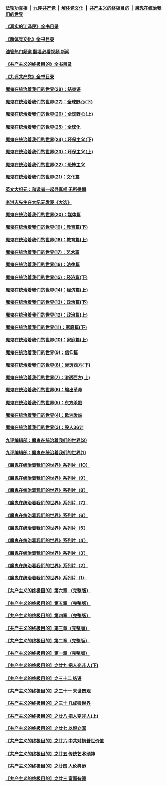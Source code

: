 ####  [法轮功真相](../../../../basic/blob/master/README.md?t=09100101) &nbsp;|&nbsp; [九评共产党](../../../../9ping.md/blob/master/README.md?t=09100101) &nbsp;|&nbsp; [解体党文化](../../../../jtdwh.md/blob/master/README.md?t=09100101)  &nbsp;|&nbsp; [共产主义的终极目的](../../../../gczydzjmd.md/blob/master/README.md?t=09100101) &nbsp;|&nbsp; [魔鬼在统治我们的世界](../../../../mgztzwmdsj.md/blob/master/README.md?t=09100101) 

#### [《真实的江泽民》全书目录](../pages/nsc422/n13721399.md?t=09100101) 

#### [《解体党文化》全书目录](../pages/nsc422/n13721157.md?t=09100101) 

#### [油管热门频道 翻墙必看视频 新闻](http://45.76.130.85:81/youtube.html?09100101)

#### [《共产主义的终极目的》全书目录](../pages/nsc422/n13721048.md?t=09100101) 

#### [《九评共产党》全书目录](../pages/nsc422/n13708085.md?t=09100101) 

#### [魔鬼在统治着我们的世界(28)：结束语](../pages/nsc422/n10936246.md?t=09100101) 

#### [魔鬼在统治着我们的世界(27)：全球野心(下)](../pages/nsc422/n10928319.md?t=09100101) 

#### [魔鬼在统治着我们的世界(26)：全球野心(上)](../pages/nsc422/n10900318.md?t=09100101) 

#### [魔鬼在统治着我们的世界(25)：全球化](../pages/nsc422/n10788205.md?t=09100101) 

#### [魔鬼在统治着我们的世界(24)：环保主义(下)](../pages/nsc422/n10695307.md?t=09100101) 

#### [魔鬼在统治着我们的世界(23)：环保主义(上)](../pages/nsc422/n10688613.md?t=09100101) 

#### [魔鬼在统治着我们的世界(22)：恐怖主义](../pages/nsc422/n10614727.md?t=09100101) 

#### [魔鬼在统治着我们的世界(21)：文化篇](../pages/nsc422/n10597706.md?t=09100101) 

#### [英文大纪元：和读者一起寻真相 无所畏惧](../pages/nsc422/n12542027.md?t=09100101) 

#### [李洪志先生在大纪元发表《大选》](../pages/nsc422/n12534746.md?t=09100101) 

#### [魔鬼在统治着我们的世界(20)：媒体篇](../pages/nsc422/n10586579.md?t=09100101) 

#### [魔鬼在统治着我们的世界(19)：教育篇(下)](../pages/nsc422/n10564808.md?t=09100101) 

#### [魔鬼在统治着我们的世界(18)：教育篇(上)](../pages/nsc422/n10526970.md?t=09100101) 

#### [魔鬼在统治着我们的世界(17)：艺术篇](../pages/nsc422/n10499093.md?t=09100101) 

#### [魔鬼在统治着我们的世界(16)：法律篇](../pages/nsc422/n10485969.md?t=09100101) 

#### [魔鬼在统治着我们的世界(15)：经济篇(下)](../pages/nsc422/n10469975.md?t=09100101) 

#### [魔鬼在统治着我们的世界(14)：经济篇(上)](../pages/nsc422/n10457370.md?t=09100101) 

#### [魔鬼在统治着我们的世界(13)：政治篇(下)](../pages/nsc422/n10448270.md?t=09100101) 

#### [魔鬼在统治着我们的世界(12)：政治篇(上)](../pages/nsc422/n10444576.md?t=09100101) 

#### [魔鬼在统治着我们的世界(11)：家庭篇(下)](../pages/nsc422/n10440961.md?t=09100101) 

#### [魔鬼在统治着我们的世界(10)：家庭篇(上)](../pages/nsc422/n10435448.md?t=09100101) 

#### [魔鬼在统治着我们的世界(9)：信仰篇](../pages/nsc422/n10432159.md?t=09100101) 

#### [魔鬼在统治着我们的世界(8)：渗透西方(下)](../pages/nsc422/n10429603.md?t=09100101) 

#### [魔鬼在统治着我们的世界(7)：渗透西方(上)](../pages/nsc422/n10426013.md?t=09100101) 

#### [魔鬼在统治着我们的世界(6)：输出革命](../pages/nsc422/n10421536.md?t=09100101) 

#### [魔鬼在统治着我们的世界(5)：东方杀戮](../pages/nsc422/n10417707.md?t=09100101) 

#### [魔鬼在统治着我们的世界(4)：欧洲发端](../pages/nsc422/n10414890.md?t=09100101) 

#### [魔鬼在统治着我们的世界(3)：毁人36计](../pages/nsc422/n10411583.md?t=09100101) 

#### [九评编辑部：魔鬼在统治着我们的世界(2)](../pages/nsc422/n10410036.md?t=09100101) 

#### [九评编辑部：魔鬼在统治着我们的世界(1)](../pages/nsc422/n10406825.md?t=09100101) 

#### [《魔鬼在统治着我们的世界》系列片（10）](../pages/nsc422/n12292670.md?t=09100101) 

#### [《魔鬼在统治着我们的世界》系列片（9）](../pages/nsc422/n12290859.md?t=09100101) 

#### [《魔鬼在统治着我们的世界》系列片（8）](../pages/nsc422/n12287445.md?t=09100101) 

#### [《魔鬼在统治着我们的世界》系列片（7）](../pages/nsc422/n12283425.md?t=09100101) 

#### [《魔鬼在统治着我们的世界》系列片（6）](../pages/nsc422/n12282314.md?t=09100101) 

#### [《魔鬼在统治着我们的世界》系列片（5）](../pages/nsc422/n12281419.md?t=09100101) 

#### [《魔鬼在统治着我们的世界》系列片（4）](../pages/nsc422/n12274024.md?t=09100101) 

#### [《魔鬼在统治着我们的世界》系列片（3）](../pages/nsc422/n12271322.md?t=09100101) 

#### [《魔鬼在统治着我们的世界》系列片（2）](../pages/nsc422/n12269049.md?t=09100101) 

#### [《魔鬼在统治着我们的世界》系列片（1）](../pages/nsc422/n12267575.md?t=09100101) 

#### [【共产主义的终极目的】第六章 （完整版）](../pages/nsc422/n11428913.md?t=09100101) 

#### [【共产主义的终极目的】第五章 （完整版）](../pages/nsc422/n11428912.md?t=09100101) 

#### [【共产主义的终极目的】第四章 （完整版）](../pages/nsc422/n11428907.md?t=09100101) 

#### [【共产主义的终极目的】第三章（完整版）](../pages/nsc422/n11428848.md?t=09100101) 

#### [【共产主义的终极目的】第二章（完整版）](../pages/nsc422/n11428831.md?t=09100101) 

#### [【共产主义的终极目的】第一章（完整版）](../pages/nsc422/n11417651.md?t=09100101) 

#### [【共产主义的终极目的】之廿九 把人变非人(下)](../pages/nsc422/n11344140.md?t=09100101) 

#### [【共产主义的终极目的】之三十二 结语](../pages/nsc422/n11360535.md?t=09100101) 

#### [【共产主义的终极目的】之三十一 末世景观](../pages/nsc422/n11351129.md?t=09100101) 

#### [【共产主义的终极目的】之三十 几成狼世界](../pages/nsc422/n11348280.md?t=09100101) 

#### [【共产主义的终极目的】之廿八 把人变非人(上)](../pages/nsc422/n11340492.md?t=09100101) 

#### [【共产主义的终极目的】之廿七 以恨立国](../pages/nsc422/n11336944.md?t=09100101) 

#### [【共产主义的终极目的】之廿六 中共对抗普世价值](../pages/nsc422/n11324785.md?t=09100101) 

#### [【共产主义的终极目的】之廿五 传统艺术颂神](../pages/nsc422/n11296396.md?t=09100101) 

#### [【共产主义的终极目的】之廿四 人伦典范](../pages/nsc422/n11296397.md?t=09100101) 

#### [【共产主义的终极目的】之廿三 富而有德](../pages/nsc422/n11283598.md?t=09100101) 

<img src='http://gfw-breaker.win/goodnews/indexes/nsc422.md' width='0px' height='0px'/>
